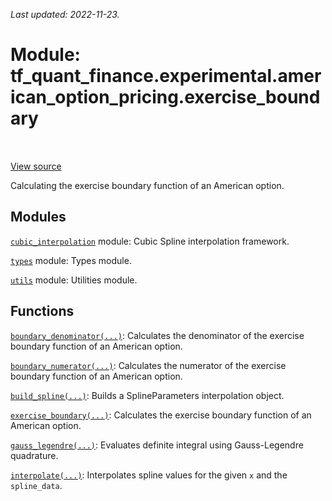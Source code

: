 <!--
This file is generated by a tool. Do not edit directly.
For open-source contributions the docs will be updated automatically.
-->

*Last updated: 2022-11-23.*

<div itemscope itemtype="http://developers.google.com/ReferenceObject">
<meta itemprop="name" content="tf_quant_finance.experimental.american_option_pricing.exercise_boundary" />
<meta itemprop="path" content="Stable" />
</div>

# Module: tf_quant_finance.experimental.american_option_pricing.exercise_boundary

<!-- Insert buttons and diff -->

<table class="tfo-notebook-buttons tfo-api" align="left">
</table>

<a target="_blank" href="https://github.com/google/tf-quant-finance/blob/master/tf_quant_finance/experimental/american_option_pricing/exercise_boundary.py">View source</a>



Calculating the exercise boundary function of an American option.



## Modules

[`cubic_interpolation`](../../../tf_quant_finance/experimental/american_option_pricing/exercise_boundary/cubic_interpolation.md) module: Cubic Spline interpolation framework.

[`types`](../../../tf_quant_finance/types.md) module: Types module.

[`utils`](../../../tf_quant_finance/utils.md) module: Utilities module.

## Functions

[`boundary_denominator(...)`](../../../tf_quant_finance/experimental/american_option_pricing/exercise_boundary/boundary_denominator.md): Calculates the denominator of the exercise boundary function of an American option.

[`boundary_numerator(...)`](../../../tf_quant_finance/experimental/american_option_pricing/exercise_boundary/boundary_numerator.md): Calculates the numerator of the exercise boundary function of an American option.

[`build_spline(...)`](../../../tf_quant_finance/math/interpolation/cubic/build_spline.md): Builds a SplineParameters interpolation object.

[`exercise_boundary(...)`](../../../tf_quant_finance/experimental/american_option_pricing/exercise_boundary/exercise_boundary.md): Calculates the exercise boundary function of an American option.

[`gauss_legendre(...)`](../../../tf_quant_finance/math/integration/gauss_legendre.md): Evaluates definite integral using Gauss-Legendre quadrature.

[`interpolate(...)`](../../../tf_quant_finance/math/interpolation/cubic/interpolate.md): Interpolates spline values for the given `x` and the `spline_data`.

